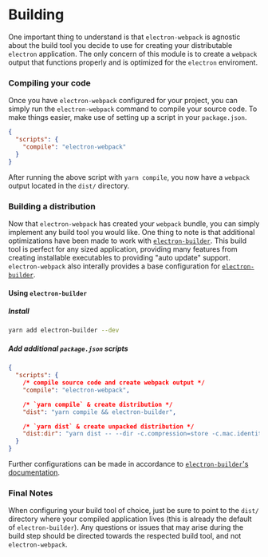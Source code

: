 # Building

One important thing to understand is that `electron-webpack` is agnostic about the build tool you decide to use for creating your distributable `electron` application. The only concern of this module is to create a `webpack` output that functions properly and is optimized for the `electron` enviroment.

### Compiling your code

Once you have `electron-webpack` configured for your project, you can simply run the `electron-webpack` command to compile your source code. To make things easier, make use of setting up a script in your `package.json`.

```json
{
  "scripts": {
    "compile": "electron-webpack"
  }
}
```

After running the above script with `yarn compile`, you now have a `webpack` output located in the `dist/` directory.

### Building a distribution

Now that `electron-webpack` has created your `webpack` bundle, you can simply implement any build tool you would like. One thing to note is that additional optimizations have been made to work with [`electron-builder`](https://github.com/electron-userland/electron-builder). This build tool is perfect for any sized application, providing many features from creating installable executables to providing "auto update" support. `electron-webpack` also interally provides a base configuration for [`electron-builder`](https://github.com/electron-userland/electron-builder).

#### Using `electron-builder`

##### Install
```bash
yarn add electron-builder --dev
```

##### Add additional `package.json` scripts
```json
{
  "scripts": {
    /* compile source code and create webpack output */
    "compile": "electron-webpack",

    /* `yarn compile` & create distribution */
    "dist": "yarn compile && electron-builder",

    /* `yarn dist` & create unpacked distribution */
    "dist:dir": "yarn dist -- --dir -c.compression=store -c.mac.identity=null"
  }
}
```

Further configurations can be made in accordance to [`electron-builder`'s documentation](https://www.electron.build/).

### Final Notes

When configuring your build tool of choice, just be sure to point to the `dist/` directory where your compiled application lives (this is already the default of `electron-builder`). Any questions or issues that may arise during the build step should be directed towards the respected build tool, and not `electron-webpack`.
